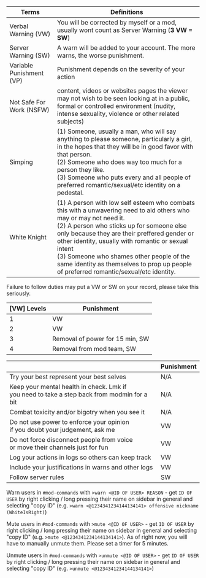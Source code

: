 
| **Terms**                 | **Definitions**                                                                                |
|---------------------------|------------------------------------------------------------------------------------------------|
| Verbal Warning (VW)       | You will be corrected by myself or a mod, usually wont count as Server Warning (**3 VW = SW**) |
| Server Warning (SW)       | A warn will be added to your account. The more warns, the worse punishment.                    |
| Variable Punishment (VP)  | Punishment depends on the severity of your action                                              |
| Not Safe For Work (NSFW)  | content, videos or websites pages the viewer may not wish to be seen looking at in a public, formal or controlled environment (nudity, intense sexuality, violence or other related subjects) |
| Simping                   | (1) Someone, usually a man, who will say anything to please someone, particularly a girl, in the hopes that they will be in good favor with that person. <br> (2) Someone who does way too much for a person they like. <br> (3) Someone who puts every and all people of preferred romantic/sexual/etc identity on a pedestal. |
| White Knight              | (1) A person with low self esteem who combats this with a unwavering need to aid others who may or may not need it. <br> (2) A person who sticks up for someone else only because they are their preffered gender or other identity, usually with romantic or sexual intent <br> (3) Someone who shames other people of the same identity as themselves to prop up people of preferred romantic/sexual/etc identity.  |



Failure to follow duties may put a VW or SW on your record, please take this seriously. 

| **[VW] Levels** | **Punishment**                  |
|-----------------|---------------------------------|
| 1               | VW                              |
| 2               | VW                              |
| 3               | Removal of power for 15 min, SW |
| 4               | Removal from mod team, SW       |


|                                                      | **Punishment**|
|------------------------------------------------------|---------------|
| Try your best represent your best selves             | N/A           |
| Keep your mental health in check. Lmk if <br> you need to take a step back from modmin for a bit | N/A |
| Combat toxicity and/or bigotry when you see it       | N/A           |
| Do not use power to enforce your opinion<br> if you doubt your judgement, ask me | VW |
| Do not force disconnect people from voice<br> or move their channels just for fun | VW |
| Log your actions in logs so others can keep track    | VW            |
| Include your justifications in warns and other logs  | VW            |
| Follow server rules                                  | SW            |



Warn users in ``#mod-commands`` with ``>warn <@ID OF USER> REASON`` - get ``ID OF USER`` by right clicking / long pressing their name on sidebar in general and selecting "copy ID" (e.g. ``>warn <@1234341234144134141> offensive nickname (WhiteIsRight)``)  

Mute users in ``#mod-commands`` with ``>mute <@ID OF USER>`` - get ``ID OF USER`` by right clicking / long pressing their name on sidebar in general and selecting "copy ID" (e.g. ``>mute <@1234341234144134141>``). As of right now, you will have to manually unmute them. Please set a timer for 5 minutes.  

Unmute users in ``#mod-commands`` with ``>unmute <@ID OF USER>`` - get ``ID OF USER`` by right clicking / long pressing their name on sidebar in general and selecting "copy ID" (e.g. ``>unmute <@1234341234144134141>``)  
